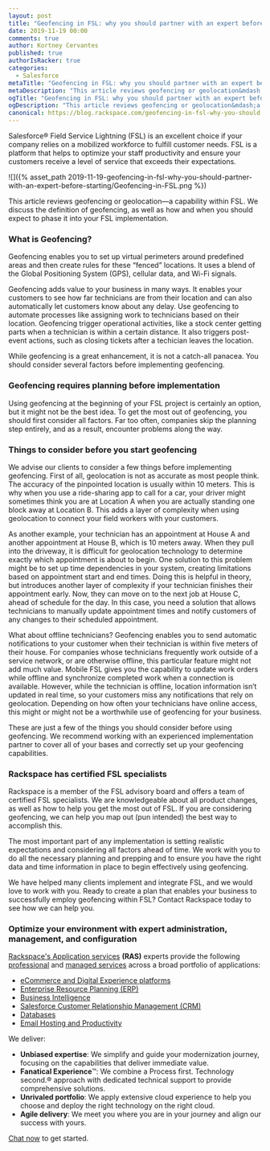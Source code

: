 ```yaml
---
layout: post
title: "Geofencing in FSL: why you should partner with an expert before starting"
date: 2019-11-19 00:00
comments: true
author: Kortney Cervantes
published: true
authorIsRacker: true
categories:
  - Salesforce
metaTitle: "Geofencing in FSL: why you should partner with an expert before starting"
metaDescription: "This article reviews geofencing or geolocation&mdash;a capability within FSL. We discuss the definition of geofencing, as well as how and when you should expect to phase it into your FSL implementation."
ogTitle: "Geofencing in FSL: why you should partner with an expert before starting"
ogDescription: "This article reviews geofencing or geolocation&mdash;a capability within FSL. We discuss the definition of geofencing, as well as how and when you should expect to phase it into your FSL implementation."
canonical: https://blog.rackspace.com/geofencing-in-fsl-why-you-should-partner-with-an-expert-before-starting/
---
```


Salesforce&reg; Field Service Lightning (FSL) is an excellent choice if your company relies on a mobilized workforce to fulfill customer needs. FSL is a platform that helps to optimize your staff productivity and ensure your customers receive a level of service that exceeds their expectations.

<!-- more -->

![]({% asset_path 2019-11-19-geofencing-in-fsl-why-you-should-partner-with-an-expert-before-starting/Geofencing-in-FSL.png %})

This article reviews geofencing or geolocation&mdash;a capability within FSL. We discuss the definition of geofencing, as well as how and when you should expect to phase it into your FSL implementation.

### What is Geofencing?

Geofencing enables you to set up virtual perimeters around predefined areas and then create rules for these “fenced” locations. It uses a blend of the Global Positioning System (GPS), cellular data, and Wi-Fi signals.

Geofencing adds value to your business in many ways. It enables your customers to see how far technicians are from their location and can also automatically let customers know about any delay. Use geofencing to automate processes like assigning work to technicians based on their location. Geofencing trigger operational activities, like a stock center getting parts when a technician is within a certain distance. It also triggers post-event actions, such as closing tickets after a techician leaves the location.

While geofencing is a great enhancement, it is not a catch-all panacea. You should consider several factors before implementing geofencing.

### Geofencing requires planning before implementation

Using geofencing at the beginning of your FSL project is certainly an option, but it might not be the best idea. To get the most out of geofencing, you should first consider all factors. Far too often, companies skip the planning step entirely, and as a result, encounter problems along the way.

### Things to consider before you start geofencing

We advise our clients to consider a few things before implementing geofencing. First of all, geolocation is not as accurate as most people think. The accuracy of the pinpointed location is usually within 10 meters. This is why when you use a ride-sharing app to call for a car, your driver might sometimes think you are at Location A when you are actually standing one block away at Location B. This adds a layer of complexity when using geolocation to connect your field workers with your customers.

As another example, your technician has an appointment at House A and another appointment at House B, which is 10 meters away. When they pull into the driveway, it is difficult for geolocation technology to determine exactly which appointment is about to begin. One solution to this problem might be to set up time dependencies in your system, creating limitations based on appointment start and end times. Doing this is helpful in theory, but introduces another layer of complexity if your technician finishes their appointment early. Now, they can move on to the next job at House C, ahead of schedule for the day. In this case, you need a solution that allows technicians to manually update appointment times and notify customers of any changes to their scheduled appointment.

What about offline technicians? Geofencing enables you to send automatic notifications to your customer when their technician is within five meters of their house. For companies whose technicians frequently work outside of a service network, or are otherwise offline, this particular feature might not add much value. Mobile FSL gives you the capability to update work orders while offline and synchronize completed work when a connection is available. However, while the technician is offline, location information isn’t updated in real time, so your customers miss any notifications that rely on geolocation. Depending on how often your technicians have online access, this might or might not be a worthwhile use of geofencing for your business.

These are just a few of the things you should consider before using geofencing. We recommend working with an experienced implementation partner to cover all of your bases and correctly set up your geofencing capabilities.

### Rackspace has certified FSL specialists

Rackspace is a member of the FSL advisory board and offers a team of certified FSL specialists. We are knowledgeable about all product changes, as well as how to help you get the most out of FSL. If you are considering geofencing, we can help you map out (pun intended) the best way to accomplish this.

The most important part of any implementation is setting realistic expectations and considering all factors ahead of time. We work with you to do all the necessary planning and prepping and to ensure you have the right data and time information in place to begin effectively using geofencing.

We have helped many clients implement and integrate FSL, and we would love to work with you. Ready to create a plan that enables your business to successfully employ geofencing within FSL? Contact Rackspace today to see how we can help you.

### Optimize your environment with expert administration, management, and configuration

[Rackspace's Application services](https://www.rackspace.com/application-management/managed-services)
**(RAS)** experts provide the following [professional](https://www.rackspace.com/application-management/professional-services)
and
[managed services](https://www.rackspace.com/application-management/managed-services) across
a broad portfolio of applications:

- [eCommerce and Digital Experience platforms](https://www.rackspace.com/ecommerce-digital-experience)
- [Enterprise Resource Planning (ERP)](https://www.rackspace.com/erp)
- [Business Intelligence](https://www.rackspace.com/business-intelligence)
- [Salesforce Customer Relationship Management (CRM)](https://www.rackspace.com/salesforce-managed-services)
- [Databases](https://www.rackspace.com/dba-services)
- [Email Hosting and Productivity](https://www.rackspace.com/email-hosting)

We deliver:

- **Unbiased expertise**: We simplify and guide your modernization journey,
focusing on the capabilities that deliver immediate value.
- **Fanatical Experience**&trade;: We combine a Process first. Technology second.&reg;
approach with dedicated technical support to provide comprehensive solutions.
- **Unrivaled portfolio**: We apply extensive cloud experience to help you
choose and deploy the right technology on the right cloud.
- **Agile delivery**: We meet you where you are in your journey and align
our success with yours.

[Chat now](https://www.rackspace.com/#chat) to get started.

